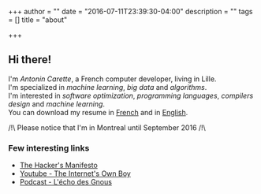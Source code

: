 +++
author = ""
date = "2016-07-11T23:39:30-04:00"
description = ""
tags = []
title = "about"

+++

## Hi there!

I'm <em>Antonin Carette</em>, a French computer developer, living in Lille.  
I'm specialized in <em>machine learning</em>, <em>big data</em> and <em>algorithms</em>.  
I'm interested in <em>software optimization</em>, <em>programming languages</em>, <em>compilers design</em> and <em>machine learning</em>.  
You can download my resume in [French](/CV_Carette_Antonin_FR.pdf) and in [English](/CV_Carette_Antonin_EN.pdf).

/!\ Please notice that I'm in Montreal until September 2016 /!\\

### Few interesting links
* [The Hacker's Manifesto](https://www.usc.edu/~douglast/202/lecture23/manifesto.html)
* [Youtube - The Internet's Own Boy](https://www.youtube.com/watch?v=9vz06QO3UkQ)
* [Podcast - L'écho des Gnous](http://ludovic.grossard.fr/feed/podcast/lecho-des-gnous)
